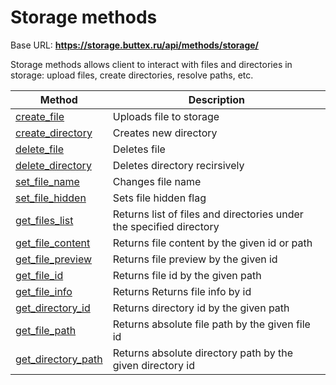 # Storage methods

Base URL: **https://storage.buttex.ru/api/methods/storage/**

Storage methods allows client to interact with files and directories in storage:
upload files, create directories, resolve paths, etc.

| Method                                              | Description                                                         |
|-----------------------------------------------------|---------------------------------------------------------------------|
| [create_file](storage/create_file.md)               | Uploads file to storage                                             |
| [create_directory](storage/create_directory.md)     | Creates new directory                                               |
| [delete_file](storage/delete_file.md)               | Deletes file                                                        |
| [delete_directory](storage/delete_directory.md)     | Deletes directory recirsively                                       |
| [set_file_name](storage/set_file_name.md)           | Changes file name                                                   |
| [set_file_hidden](storage/set_file_hidden.md)       | Sets file hidden flag                                               |
| [get_files_list](storage/get_files_list.md)         | Returns list of files and directories under the specified directory |
| [get_file_content](storage/get_file_content.md)     | Returns file content by the given id or path                        |
| [get_file_preview](storage/get_file_preview.md)     | Returns file preview by the given id                                |
| [get_file_id](storage/get_file_id.md)               | Returns file id by the given path                                   |
| [get_file_info](storage/get_file_info.md)           | Returns Returns file info by id                                     |
| [get_directory_id](storage/get_directory_id.md)     | Returns directory id by the given path                              |
| [get_file_path](storage/get_file_path.md)           | Returns absolute file path by the given file id                     |
| [get_directory_path](storage/get_directory_path.md) | Returns absolute directory path by the given directory id           |